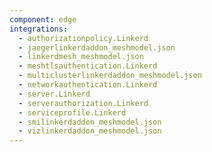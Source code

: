 ```yaml
---
component: edge
integrations:
  - authorizationpolicy.Linkerd
  - jaegerlinkerdaddon_meshmodel.json
  - linkerdmesh_meshmodel.json
  - meshtlsauthentication.Linkerd
  - multiclusterlinkerdaddon_meshmodel.json
  - networkauthentication.Linkerd
  - server.Linkerd
  - serverauthorization.Linkerd
  - serviceprofile.Linkerd
  - smilinkerdaddon_meshmodel.json
  - vizlinkerdaddon_meshmodel.json
---
```

